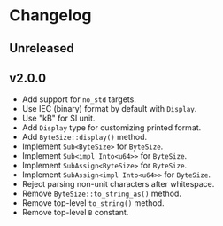 # Changelog

## Unreleased

## v2.0.0

- Add support for `no_std` targets.
- Use IEC (binary) format by default with `Display`.
- Use "kB" for SI unit.
- Add `Display` type for customizing printed format.
- Add `ByteSize::display()` method.
- Implement `Sub<ByteSize>` for `ByteSize`.
- Implement `Sub<impl Into<u64>>` for `ByteSize`.
- Implement `SubAssign<ByteSize>` for `ByteSize`.
- Implement `SubAssign<impl Into<u64>>` for `ByteSize`.
- Reject parsing non-unit characters after whitespace.
- Remove `ByteSize::to_string_as()` method.
- Remove top-level `to_string()` method.
- Remove top-level `B` constant.

